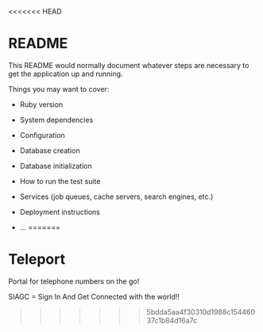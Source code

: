 <<<<<<< HEAD
# README

This README would normally document whatever steps are necessary to get the
application up and running.

Things you may want to cover:

* Ruby version

* System dependencies

* Configuration

* Database creation

* Database initialization

* How to run the test suite

* Services (job queues, cache servers, search engines, etc.)

* Deployment instructions

* ...
=======
# Teleport
Portal for telephone numbers on the go!

SIAGC = Sign In And Get Connected with the world!!
>>>>>>> 5bdda5aa4f30310d1988c15446037c1b84d16a7c
